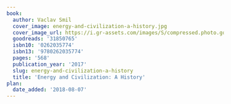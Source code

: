 ```yaml
---
book:
  author: Vaclav Smil
  cover_image: energy-and-civilization-a-history.jpg
  cover_image_url: https://i.gr-assets.com/images/S/compressed.photo.goodreads.com/books/1488952920l/31850765._SX318_.jpg
  goodreads: '31850765'
  isbn10: '0262035774'
  isbn13: '9780262035774'
  pages: '568'
  publication_year: '2017'
  slug: energy-and-civilization-a-history
  title: 'Energy and Civilization: A History'
plan:
  date_added: '2018-08-07'
---
```

